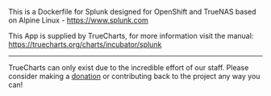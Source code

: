 This is a Dockerfile for Splunk designed for OpenShift and TrueNAS based on Alpine Linux - https://www.splunk.com


This App is supplied by TrueCharts, for more information visit the manual: https://truecharts.org/charts/incubator/splunk

---

TrueCharts can only exist due to the incredible effort of our staff.
Please consider making a [donation](https://truecharts.org/docs/about/sponsor) or contributing back to the project any way you can!
